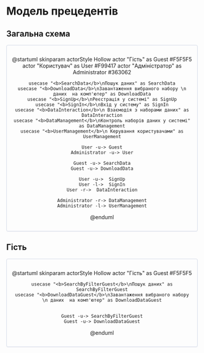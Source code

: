 # Модель прецедентів

## Загальна схема

<center style="
   border-radius:4px;
   border: 1px solid #cfd7e6;
   box-shadow: 0 1px 3px 0 rgba(89,105,129,.05), 0 1px 1px 0 rgba(0,0,0,.025);
   padding: 1em;"
>

@startuml
skinparam actorStyle Hollow
actor "Гість" as Guest #F5F5F5
actor "Користувач" as User #F99417
actor "Адміністратор" as Administrator #363062

    usecase "<b>SearchData</b>\nПошук даних" as SearchData
    usecase "<b>DownloadData</b>\nЗавантаження вибраного набору \n даних  на комп'ютер" as DownloadData
    usecase "<b>SignUp</b>\nРеєстрація у системі" as SignUp
    usecase "<b>SignIn</b>\nВхід у систему" as SignIn
    usecase "<b>DataInteraction</b>\n Взаємодія з наборами даних" as DataInteraction
    usecase "<b>DataManagement</b>\nКонтроль наборів даних у системі" as DataManagement
    usecase "<b>UserManagement</b>\n Керування користувачами" as UserManagement

    User -u-> Guest
    Administrator -u-> User

    Guest -u-> SearchData
    Guest -u-> DownloadData

    User -u->  SignUp
    User -l->  SignIn
    User -r->  DataInteraction

    Administrator -r-> DataManagement
    Administrator -l-> UserManagement

@enduml

</center>

## Гість

<center style="
   border-radius:4px;
   border: 1px solid #cfd7e6;
   box-shadow: 0 1px 3px 0 rgba(89,105,129,.05), 0 1px 1px 0 rgba(0,0,0,.025);
   padding: 1em;"
>

@startuml
skinparam actorStyle Hollow
actor "Гість" as Guest #F5F5F5

    usecase "<b>SearchByFilterGuest</b>\nПошук даних" as SearchByFilterGuest
    usecase "<b>DownloadDataGuest</b>\nЗавантаження вибраного набору \n даних  на комп'ютер" as DownloadDataGuest


    Guest -u-> SearchByFilterGuest
    Guest -u-> DownloadDataGuest

@enduml

</center>
